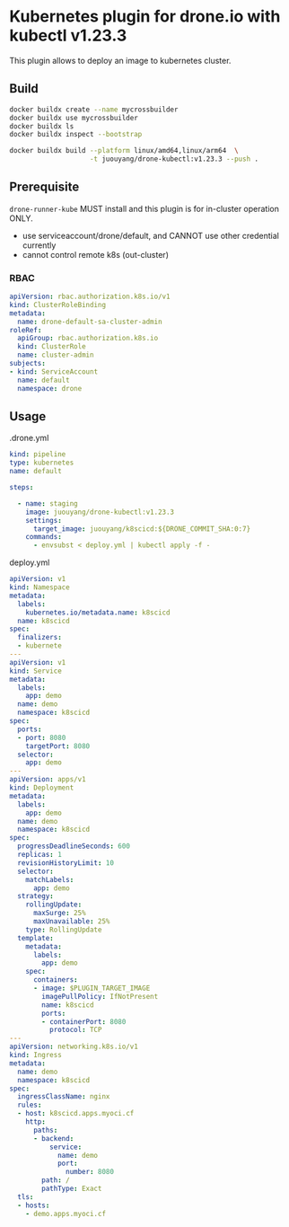 # Kubernetes plugin for drone.io with kubectl v1.23.3

This plugin allows to deploy an image to kubernetes cluster.

## Build

```bash
docker buildx create --name mycrossbuilder
docker buildx use mycrossbuilder
docker buildx ls
docker buildx inspect --bootstrap

docker buildx build --platform linux/amd64,linux/arm64  \
                    -t juouyang/drone-kubectl:v1.23.3 --push .
```

## Prerequisite

`drone-runner-kube` MUST install and this plugin is for in-cluster operation ONLY.
  * use serviceaccount/drone/default, and CANNOT use other credential currently
  * cannot control remote k8s (out-cluster)

### RBAC

```yaml
apiVersion: rbac.authorization.k8s.io/v1
kind: ClusterRoleBinding
metadata:
  name: drone-default-sa-cluster-admin
roleRef:
  apiGroup: rbac.authorization.k8s.io
  kind: ClusterRole
  name: cluster-admin
subjects:
- kind: ServiceAccount
  name: default
  namespace: drone
```

## Usage

.drone.yml
```yaml
kind: pipeline
type: kubernetes
name: default

steps:

  - name: staging
    image: juouyang/drone-kubectl:v1.23.3
    settings:
      target_image: juouyang/k8scicd:${DRONE_COMMIT_SHA:0:7}
    commands:
      - envsubst < deploy.yml | kubectl apply -f -
```

deploy.yml
```yaml
apiVersion: v1
kind: Namespace
metadata:
  labels:
    kubernetes.io/metadata.name: k8scicd
  name: k8scicd
spec:
  finalizers:
  - kubernete
---
apiVersion: v1
kind: Service
metadata:
  labels:
    app: demo
  name: demo
  namespace: k8scicd
spec:
  ports:
  - port: 8080
    targetPort: 8080
  selector:
    app: demo
---
apiVersion: apps/v1
kind: Deployment
metadata:
  labels:
    app: demo
  name: demo
  namespace: k8scicd
spec:
  progressDeadlineSeconds: 600
  replicas: 1
  revisionHistoryLimit: 10
  selector:
    matchLabels:
      app: demo
  strategy:
    rollingUpdate:
      maxSurge: 25%
      maxUnavailable: 25%
    type: RollingUpdate
  template:
    metadata:
      labels:
        app: demo
    spec:
      containers:
      - image: $PLUGIN_TARGET_IMAGE
        imagePullPolicy: IfNotPresent
        name: k8scicd
        ports:
        - containerPort: 8080
          protocol: TCP
---
apiVersion: networking.k8s.io/v1
kind: Ingress
metadata:
  name: demo
  namespace: k8scicd
spec:
  ingressClassName: nginx
  rules:
  - host: k8scicd.apps.myoci.cf
    http:
      paths:
      - backend:
          service:
            name: demo
            port:
              number: 8080
        path: /
        pathType: Exact
  tls:
  - hosts:
    - demo.apps.myoci.cf
```

